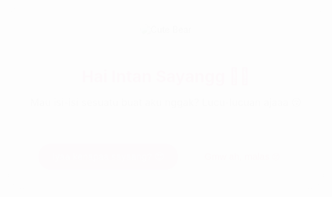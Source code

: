 <Seru-seruan>
<html lang="id">
<head>
  <meta charset="UTF-8" />
  <meta name="viewport" content="width=device-width, initial-scale=1.0"/>
  <title>Sebuah Ruang Lucu untuk Kita</title>
  <style>
    @import url('https://fonts.googleapis.com/css2?family=Comic+Neue:wght@400;700&display=swap');

    body {
      margin: 0;
      font-family: 'Comic Neue', cursive;
      background-color: #fff0f5;
      color: #444;
      overflow-x: hidden;
    }

    .container {
      max-width: 700px;
      margin: 30px auto;
      background-color: #fff;
      padding: 30px 25px;
      border-radius: 25px;
      box-shadow: 0 10px 25px rgba(0, 0, 0, 0.15);
      animation: fadeIn 1s ease;
    }

    @keyframes fadeIn {
      from { opacity: 0; transform: translateY(30px); }
      to { opacity: 1; transform: translateY(0); }
    }

    header {
      text-align: center;
    }

    header img {
      max-width: 140px;
      border-radius: 20px;
      margin-bottom: 15px;
    }

    h1 {
      color: #d63384;
      font-size: 26px;
      margin-bottom: 10px;
    }

    p {
      font-size: 16px;
      color: #555;
    }

    .buttons {
      display: flex;
      justify-content: center;
      gap: 20px;
      margin-top: 20px;
      flex-wrap: wrap;
    }

    .buttons button {
      padding: 12px 22px;
      font-size: 15px;
      border: none;
      border-radius: 20px;
      cursor: pointer;
      transition: all 0.2s ease;
    }

    #yesButton {
      background-color: #ff69b4;
      color: white;
      box-shadow: 0 3px 6px rgba(0,0,0,0.1);
    }

    #noButton {
      background-color: #ffe4e1;
      color: #d6336c;
      position: relative;
    }

    #noButton:hover {
      transform: scale(1.1);
    }

    #formContainer {
      display: none;
      max-height: 80vh;
      overflow-y: auto;
      scroll-behavior: smooth;
    }

    .question-block {
      margin-bottom: 25px;
    }

    label {
      display: block;
      font-weight: bold;
      margin-bottom: 8px;
      color: #d6336c;
      font-size: 16px;
    }

    textarea {
      width: 100%;
      padding: 10px;
      border-radius: 12px;
      border: 1px solid #ccc;
      font-size: 15px;
      resize: vertical;
      box-shadow: inset 0 1px 3px rgba(0,0,0,0.05);
      font-family: 'Comic Neue', cursive;
    }

    .navigation-buttons {
      display: flex;
      justify-content: space-between;
      margin-top: 25px;
    }

    .nav-button {
      padding: 12px 24px;
      font-size: 15px;
      font-weight: bold;
      border: none;
      border-radius: 20px;
      cursor: pointer;
      background-color: #f8bbd0;
      color: #880e4f;
      transition: background 0.2s;
    }

    .nav-button:hover {
      background-color: #f48fb1;
    }

    button[type="submit"] {
      display: block;
      width: 100%;
      margin-top: 30px;
      padding: 15px;
      font-size: 17px;
      font-weight: bold;
      color: white;
      background: linear-gradient(to right, #ec407a, #d81b60);
      border: none;
      border-radius: 20px;
      cursor: pointer;
      box-shadow: 0 4px 8px rgba(0,0,0,0.15);
    }

    button[type="submit"]:hover {
      transform: scale(1.03);
    }

    .page {
      display: none;
    }

    .page.active {
      display: block;
    }
  </style>
</head>
<body>

  <!-- HALAMAN INTRO -->
  <div class="container" id="introContainer">
    <header>
      <img src="https://media.tenor.com/gUiu1zyxfzYAAAAi/bear-kiss-bear-kisses.gif" alt="Cute Bear" />
      <h1>Hai Intan Sayangg 🧸💕</h1>
      <p>Mau isi-isi sesuatu buat aku nggak? Lucu-lucuan ajaaa 😚</p>
    </header>
    <div class="buttons">
      <button id="yesButton">Iyaa kenapaa sayaang? 😍</button>
      <button id="noButton">Gmw ah, malas 🙄</button>
    </div>
  </div>

  <!-- HALAMAN FORM DEEPTALK -->
  <div class="container" id="formContainer">
    <header>
      <img src="https://media.tenor.com/D15-kH_3WwEAAAAi/love-letter.gif" alt="Love Letter">
      <h1>Deeptalk Bareng Intan ❤️</h1>
      <p>Ayo ngobrol dari hati ke hati yaa 😚 Semua jawabanmu aman di aku kok!</p>
    </header>

    <form action="https://formspree.io/f/xanjdrpq" method="POST">
      <div id="page-1" class="page active">
        <div class="question-block">
          <label>1. Apa hal yang paling bikin kamu bersyukur kita bareng?</label>
          <textarea name="1_syukur"></textarea>
        </div>
        <div class="question-block">
          <label>2. Satu sifat aku yang paling kamu sukaa?</label>
          <textarea name="2_sifat_favorit"></textarea>
        </div>
        <div class="question-block">
          <label>3. Kapan kamu ngerasa paling dicintai?</label>
          <textarea name="3_dicintai"></textarea>
        </div>
        <div class="question-block">
          <label>4. Gambaran masa depan kita menurut kamu?</label>
          <textarea name="4_masa_depan"></textarea>
        </div>
      </div>

      <div id="page-2" class="page">
        <div class="question-block">
          <label>5. Apa yang bisa bikin kita makin lengket?</label>
          <textarea name="5_lengket"></textarea>
        </div>
        <div class="question-block">
          <label>6. Hal yang kamu takutin dalam hubungan kita?</label>
          <textarea name="6_takut"></textarea>
        </div>
        <div class="question-block">
          <label>7. Ide lucu supaya makin klik?</label>
          <textarea name="7_lucu"></textarea>
        </div>
        <div class="question-block">
          <label>8. Cara kita tetap mesra walau udah lama?</label>
          <textarea name="8_mesra"></textarea>
        </div>
      </div>

      <!-- Navigasi -->
      <div class="navigation-buttons">
        <button type="button" id="prevBtn" class="nav-button">⏮ Sebelumnya</button>
        <button type="button" id="nextBtn" class="nav-button">Lanjut ⏭</button>
      </div>

      <button type="submit">Kirim ke Sayangg! 💌</button>
    </form>
  </div>

  <script>
    const yesButton = document.getElementById('yesButton');
    const noButton = document.getElementById('noButton');
    const introContainer = document.getElementById('introContainer');
    const formContainer = document.getElementById('formContainer');

    yesButton.addEventListener('click', () => {
      introContainer.style.display = 'none';
      formContainer.style.display = 'block';
    });

    noButton.addEventListener('mouseover', () => {
      const i = Math.floor(Math.random() * (window.innerWidth - noButton.offsetWidth));
      const j = Math.floor(Math.random() * (window.innerHeight - noButton.offsetHeight));
      noButton.style.position = 'absolute';
      noButton.style.left = i + 'px';
      noButton.style.top = j + 'px';
    });

    // Navigasi halaman
    let currentPage = 1;
    const totalPages = 2;

    function showPage(num) {
      document.querySelectorAll('.page').forEach(p => p.classList.remove('active'));
      document.getElementById(`page-${num}`).classList.add('active');
      document.getElementById('prevBtn').style.display = num === 1 ? 'none' : 'inline-block';
      document.getElementById('nextBtn').style.display = num === totalPages ? 'none' : 'inline-block';
    }

    document.getElementById('nextBtn').addEventListener('click', () => {
      if (currentPage < totalPages) {
        currentPage++;
        showPage(currentPage);
      }
    });

    document.getElementById('prevBtn').addEventListener('click', () => {
      if (currentPage > 1) {
        currentPage--;
        showPage(currentPage);
      }
    });

    showPage(currentPage);
  </script>
</body>
</html>

